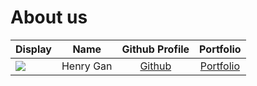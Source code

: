 # About us

Display |   Name    | Github Profile | Portfolio 
--------|:---------:|:--------------:|:---------:
![](https://via.placeholder.com/100.png?text=Photo) | Henry Gan | [Github](https://github.com/) | [Portfolio](docs/team/johndoe.md)
